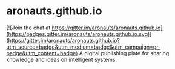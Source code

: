# aronauts.github.io

[![Join the chat at https://gitter.im/aronauts/aronauts.github.io](https://badges.gitter.im/aronauts/aronauts.github.io.svg)](https://gitter.im/aronauts/aronauts.github.io?utm_source=badge&utm_medium=badge&utm_campaign=pr-badge&utm_content=badge)
A digital publishing plate for sharing knowledge and ideas on intelligent systems.

